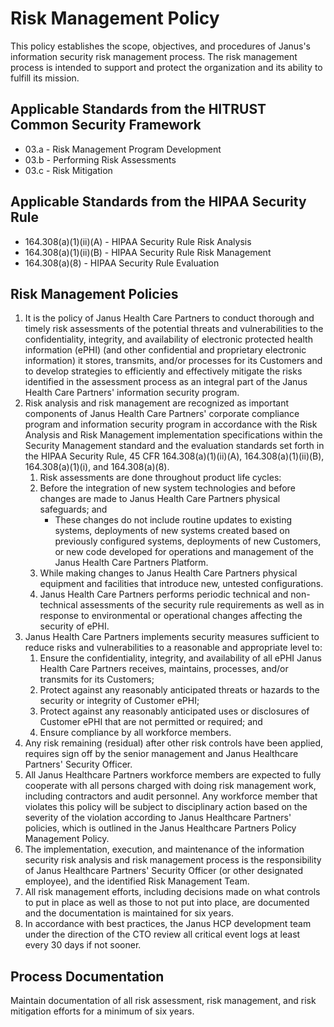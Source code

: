 # Risk Management Policy

This policy establishes the scope, objectives, and procedures of Janus's information security risk management process. The risk management process is intended to support and protect the organization and its ability to fulfill its mission. 

## Applicable Standards from the HITRUST Common Security Framework

* 03.a - Risk Management Program Development
* 03.b - Performing Risk Assessments
* 03.c - Risk Mitigation

## Applicable Standards from the HIPAA Security Rule

* 164.308(a)(1)(ii)(A) - HIPAA Security Rule Risk Analysis
* 164.308(a)(1)(ii)(B) - HIPAA Security Rule Risk Management 
* 164.308(a)(8) - HIPAA Security Rule Evaluation

## Risk Management Policies

1. It is the policy of Janus Health Care Partners to conduct thorough and timely risk assessments of the potential threats and vulnerabilities to the confidentiality, integrity, and availability of electronic protected health information (ePHI) (and other confidential and proprietary electronic information) it stores, transmits, and/or processes for its Customers and to develop strategies to efficiently and effectively mitigate the risks identified in the assessment process as an integral part of the Janus Health Care Partners' information security program.
2. Risk analysis and risk management are recognized as important components of Janus Health Care Partners' corporate compliance program and information security program in accordance with the Risk Analysis and Risk Management implementation specifications within the Security Management standard and the evaluation standards set forth in the HIPAA Security Rule, 45 CFR 164.308(a)(1)(ii)(A), 164.308(a)(1)(ii)(B), 164.308(a)(1)(i), and 164.308(a)(8).
	1. Risk assessments are done throughout product life cycles: 
	2. Before the integration of new system technologies and before changes are made to Janus Health Care Partners physical safeguards; and
		* These changes do not include routine updates to existing systems, deployments of new systems created based on previously configured systems, deployments of new Customers, or new code developed for operations and management of the Janus Health Care Partners Platform.
	3. While making changes to Janus Health Care Partners physical equipment and facilities that introduce new, untested configurations.
	4. Janus Health Care Partners performs periodic technical and non-technical assessments of the security rule requirements as well as in response to environmental or operational changes affecting the security of ePHI.
3. Janus Health Care Partners implements security measures sufficient to reduce risks and vulnerabilities to a reasonable and appropriate level to:
	1. Ensure the confidentiality, integrity, and availability of all ePHI Janus Health Care Partners receives, maintains, processes, and/or transmits for its Customers;
	2. Protect against any reasonably anticipated threats or hazards to the security or integrity of Customer ePHI;
	3. Protect against any reasonably anticipated uses or disclosures of Customer ePHI that are not permitted or required; and
	4. Ensure compliance by all workforce members.
4. Any risk remaining (residual) after other risk controls have been applied, requires sign off by the senior management and Janus Healthcare Partners' Security Officer.
5. All Janus Healthcare Partners workforce members are expected to fully cooperate with all persons charged with doing risk management work, including contractors and audit personnel. Any workforce member that violates this policy will be subject to disciplinary action based on the severity of the violation according to Janus Healthcare Partners' policies, which is outlined in the Janus Healthcare Partners Policy Management Policy.
6. The implementation, execution, and maintenance of the information security risk analysis and risk management process is the responsibility of Janus Healthcare Partners' Security Officer (or other designated employee), and the identified Risk Management Team.
7. All risk management efforts, including decisions made on what controls to put in place as well as those to not put into place, are documented and the documentation is maintained for six years.
8. In accordance with best practices, the Janus HCP development team under the direction of the CTO review all critical event logs at least every 30 days if not sooner.

## Process Documentation

Maintain documentation of all risk assessment, risk management, and risk mitigation efforts for a minimum of six years.
